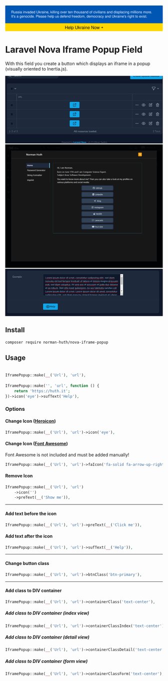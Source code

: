 [![Stand With Ukraine](https://raw.githubusercontent.com/vshymanskyy/StandWithUkraine/main/banner2-direct.svg)](https://vshymanskyy.github.io/StandWithUkraine/)

# Laravel Nova Iframe Popup Field

With this field you create a button which displays an iframe in a popup (visually oriented to Inertia.js).

![1](https://raw.githubusercontent.com/Muetze42/asset-repo/main/nova-iframe-popup/images/1.png)
![2](https://raw.githubusercontent.com/Muetze42/asset-repo/main/nova-iframe-popup/images/2.png)
![3](https://raw.githubusercontent.com/Muetze42/asset-repo/main/nova-iframe-popup/images/3.png)

## Install
`composer require norman-huth/nova-iframe-popup`

## Usage
```php

IframePopup::make(__('Url'), 'url'),

IframePopup::make('', 'url', function () {
    return 'https://huth.it';
})->icon('eye')->sufText('Help'),
```
### Options
#### Change Icon ([Heroicon](https://heroicons.com/))
```php
IframePopup::make(__('Url'), 'url')->icon('eye'),
```

#### Change Icon ([Font Awesome](https://fontawesome.com/))
Font Awesome is not included and must be added manually!
```php
IframePopup::make(__('Url'), 'url')->faIcon('fa-solid fa-arrow-up-right-from-square'),
```

#### Remove Icon
```php
IframePopup::make(__('Url'), 'url')
    ->icon('')
    ->preText(__('Show me')),
```
---
#### Add text before the icon
```php
IframePopup::make(__('Url'), 'url')->preText(__('Click me')),
```

#### Add text after the icon
```php
IframePopup::make(__('Url'), 'url')->sufText(__('Help')),
```
---
#### Change button class
```php
IframePopup::make(__('Url'), 'url')->btnClass('btn-primary'),
```
---
#### Add class to DIV container
```php
IframePopup::make(__('Url'), 'url')->containerClass('text-center'),
```
##### Add class to DIV container (index view)
```php
IframePopup::make(__('Url'), 'url')->containerClassIndex('text-center'),
```
##### Add class to DIV container (detail view)
```php
IframePopup::make(__('Url'), 'url')->containerClassDetail('text-center'),
```
##### Add class to DIV container (form view)
```php
IframePopup::make(__('Url'), 'url')->containerClassForm('text-center'),
```
